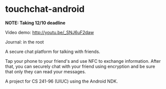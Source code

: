# touchchat-android

**NOTE: Taking 12/10 deadline**

Video demo: http://youtu.be/_SNJ6uF2daw

Journal: in the root

A secure chat platform for talking with friends.

Tap your phone to your friend's and use NFC to exchange information. After that, you can securely chat with your friend using encryption and be sure that only they can read your messages.

A project for CS 241-96 (UIUC) using the Android NDK.
